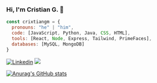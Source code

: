 ### Hi, I'm Cristian G. 👋

```js
const crixtiangm = {
  pronouns: "he" | "him",
  code: [JavaScript, Python, Java, CSS, HTML],
  tools: [React, Node, Express, Tailwind, PrimeFaces],
  databases: [MySQL, MongoDB]
}
```
[![Linkedin](https://img.shields.io/badge/-crixtiangm-blue?style=flat&logo=Linkedin&logoColor=white)](https://www.linkedin.com/in/cristiangomezdeveloper-2a7644230/)
![](https://komarev.com/ghpvc/?username=crixtiangm&style=flat)

[![Anurag's GitHub stats](https://github-readme-stats.vercel.app/api?username=crixtiangm)](https://github.com/anuraghazra/github-readme-stats)


<!--
**crixtiangm/crixtiangm** is a ✨ _special_ ✨ repository because its `README.md` (this file) appears on your GitHub profile.

Here are some ideas to get you started:

- 🔭 I’m currently working on ...
- 🌱 I’m currently learning ...
- 👯 I’m looking to collaborate on ...
- 🤔 I’m looking for help with ...
- 💬 Ask me about ...
- 📫 How to reach me: ...
- 😄 Pronouns: ...
- ⚡ Fun fact: ...
-->
